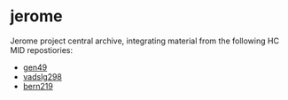 # jerome #

Jerome project central archive, integrating material from the following HC MID repostiories:


- [gen49](https://github.com/HCMID/gen49)
- [vadslg298](https://github.com/HCMID/vadslg298)
- [bern219](https://github.com/HCMID/bern219)


